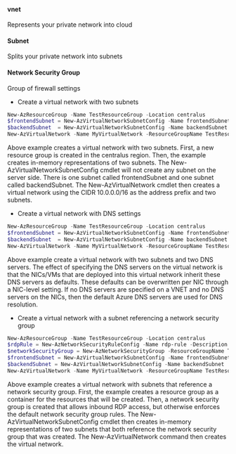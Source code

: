 #### vnet
Represents your private network into cloud
#### Subnet
Splits your private network into subnets
#### Network Security Group
Group of firewall settings

* Create a virtual network with two subnets 

```powershell
New-AzResourceGroup -Name TestResourceGroup -Location centralus
$frontendSubnet = New-AzVirtualNetworkSubnetConfig -Name frontendSubnet -AddressPrefix "10.0.1.0/24"
$backendSubnet  = New-AzVirtualNetworkSubnetConfig -Name backendSubnet  -AddressPrefix "10.0.2.0/24"
New-AzVirtualNetwork -Name MyVirtualNetwork -ResourceGroupName TestResourceGroup -Location centralus -AddressPrefix "10.0.0.0/16" -Subnet $frontendSubnet,$backendSubnet
```
Above example creates a virtual network with two subnets. 
First, a new resource group is created in the centralus region. 
Then, the example creates in-memory representations of two subnets. 
The New-AzVirtualNetworkSubnetConfig cmdlet will not create any subnet on the server side. 
There is one subnet called frontendSubnet and one subnet called backendSubnet. 
The New-AzVirtualNetwork cmdlet then creates a virtual network using the CIDR 10.0.0.0/16 as the address prefix and two subnets.

* Create a virtual network with DNS settings
```powershell
New-AzResourceGroup -Name TestResourceGroup -Location centralus
$frontendSubnet = New-AzVirtualNetworkSubnetConfig -Name frontendSubnet -AddressPrefix "10.0.1.0/24"
$backendSubnet  = New-AzVirtualNetworkSubnetConfig -Name backendSubnet  -AddressPrefix "10.0.2.0/24"
New-AzVirtualNetwork -Name MyVirtualNetwork -ResourceGroupName TestResourceGroup -Location centralus -AddressPrefix "10.0.0.0/16" -Subnet $frontendSubnet,$backendSubnet -DnsServer 10.0.1.5,10.0.1.6
```
Above example create a virtual network with two subnets and two DNS servers. 
The effect of specifying the DNS servers on the virtual network is that the NICs/VMs that are deployed into this virtual network inherit these DNS servers as defaults. 
These defaults can be overwritten per NIC through a NIC-level setting. If no DNS servers are specified on a VNET and no DNS servers on the NICs, then the default Azure DNS servers are used for DNS resolution.

* Create a virtual network with a subnet referencing a network security group
```powershell
New-AzResourceGroup -Name TestResourceGroup -Location centralus
$rdpRule = New-AzNetworkSecurityRuleConfig -Name rdp-rule -Description "Allow RDP" -Access Allow -Protocol Tcp -Direction Inbound -Priority 100 -SourceAddressPrefix Internet -SourcePortRange * -DestinationAddressPrefix * -DestinationPortRange 3389
$networkSecurityGroup = New-AzNetworkSecurityGroup -ResourceGroupName TestResourceGroup -Location centralus -Name "NSG-FrontEnd" -SecurityRules $rdpRule
$frontendSubnet = New-AzVirtualNetworkSubnetConfig -Name frontendSubnet -AddressPrefix "10.0.1.0/24" -NetworkSecurityGroup $networkSecurityGroup
$backendSubnet = New-AzVirtualNetworkSubnetConfig -Name backendSubnet  -AddressPrefix "10.0.2.0/24" -NetworkSecurityGroup $networkSecurityGroup
New-AzVirtualNetwork -Name MyVirtualNetwork -ResourceGroupName TestResourceGroup -Location centralus -AddressPrefix "10.0.0.0/16" -Subnet $frontendSubnet,$backendSubnet
```
Above example creates a virtual network with subnets that reference a network security group. 
First, the example creates a resource group as a container for the resources that will be created. Then, a network security group is created that allows inbound RDP access, but otherwise enforces the default network security group rules. The New-AzVirtualNetworkSubnetConfig cmdlet then creates in-memory representations of two subnets that both reference the network security group that was created. The New-AzVirtualNetwork command then creates the virtual network.

